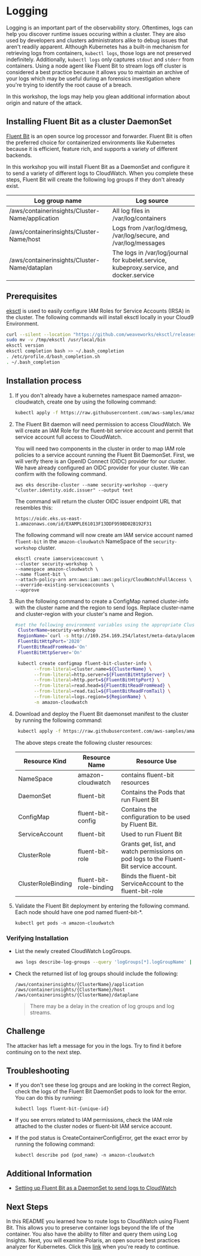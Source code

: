 # Logging

Logging is an important part of the observability story. Oftentimes, logs can help you discover runtime issues occuring within a cluster. They are also used by developers and clusters administrators alike to debug issues that aren't readily apparent. Although Kubernetes has a built-in mechanism for retrieving logs from containers, `kubectl logs`, those logs are not preserved indefinitely. Additionally, `kubectl logs` only captures `stdout` and `stderr` from containers. Using a node agent like Fluent Bit to stream logs off cluster is considered a best practice because it allows you to maintain an archive of your logs which may be useful during an forensics investigation where you're trying to identify the root cause of a breach.

In this workshop, the logs may help you glean additional information about origin and nature of the attack.

## Installing Fluent Bit as a cluster DaemonSet

[Fluent Bit](https://fluentbit.io/ "Fluent Bit Project") is an open source log processor and forwarder. Fluent Bit is often the preferred choice for containerized environments like Kubernetes because it is efficient, feature rich, and supports a variety of different backends.

In this workshop you will install Fluent Bit as a DaemonSet and configure it to send a variety of different logs to CloudWatch. When you complete these steps, Fluent Bit will create the following log groups if they don't already exist.

| Log group name                                  | Log source                                                                              |
| ----------------------------------------------- | --------------------------------------------------------------------------------------- |
| /aws/containerinsights/Cluster-Name/application | All log files in /var/log/containers                                                    |
| /aws/containerinsights/Cluster-Name/host        | Logs from /var/log/dmesg, /var/log/secure, and /var/log/messages                        |
| /aws/containerinsights/Cluster-Name/dataplan    | The logs in /var/log/journal for kubelet.service, kubeproxy.service, and docker.service |

## Prerequisites

[eksctl](https://docs.aws.amazon.com/eks/latest/userguide/eksctl.html) is used to easily configure IAM Roles for Service Accounts (IRSA) in the cluster. The following commands will install eksctl locally in your Cloud9 Environment.

```bash
curl --silent --location "https://github.com/weaveworks/eksctl/releases/latest/download/eksctl_$(uname -s)_amd64.tar.gz" | tar xz -C /tmp
sudo mv -v /tmp/eksctl /usr/local/bin
eksctl version
eksctl completion bash >> ~/.bash_completion
. /etc/profile.d/bash_completion.sh
. ~/.bash_completion
```
<!---
Setting default region for rest of commands to work without needing `--region` flag

```bash
aws configure
AWS Access Key ID [None]:
AWS Secret Access Key [None]:
Default region name [None]: us-west-2
Default output format [None]: json
```
--->
## Installation process

1. If you don't already have a kubernetes namespace named amazon-cloudwatch, create one by using the following command:

   ```bash
   kubectl apply -f https://raw.githubusercontent.com/aws-samples/amazon-cloudwatch-container-insights/latest/k8s-deployment-manifest-templates/deployment-mode/daemonset/container-insights-monitoring/cloudwatch-namespace.yaml
   ```

2. The Fluent Bit daemon will need permission to access CloudWatch. We will create an IAM Role for the fluent-bit service account and permit that service account full access to CloudWatch.

   You will need two components in the cluster in order to map IAM role policies to a service account running the Fluent Bit DaemonSet. First, we will verify there is an OpenID Connect (OIDC) provider for our cluster. We have already configured an OIDC provider for your cluster. We can confirm with the following command.

   ```
   aws eks describe-cluster --name security-workshop --query "cluster.identity.oidc.issuer" --output text
   ```

   The command will return the cluster OIDC issuer endpoint URL that resembles this:

   ```
   https://oidc.eks.us-east-1.amazonaws.com/id/EXAMPLE61013F13DDF959BD02B192F31
   ```

   The following command will now create am IAM service account named `fluent-bit` in the `amazon-cloudwatch` NameSpace of the `security-workshop` cluster.

   ```shell
   eksctl create iamserviceaccount \
   --cluster security-workshop \
   --namespace amazon-cloudwatch \
   --name fluent-bit \
   --attach-policy-arn arn:aws:iam::aws:policy/CloudWatchFullAccess \
   --override-existing-serviceaccounts \
   --approve
   ```

3. Run the following command to create a ConfigMap named cluster-info with the cluster name and the region to send logs. Replace cluster-name and cluster-region with your cluster's name and Region.

   ```bash
   #set the following environment variables using the appropriate ClusterName and RegionName
    ClusterName=security-workshop
    RegionName=`curl -s http://169.254.169.254/latest/meta-data/placement/region`
    FluentBitHttpPort='2020'
    FluentBitReadFromHead='On'
    FluentBitHttpServer='On'

    kubectl create configmap fluent-bit-cluster-info \
          --from-literal=cluster.name=${ClusterName} \
          --from-literal=http.server=${FluentBitHttpServer} \
          --from-literal=http.port=${FluentBitHttpPort} \
          --from-literal=read.head=${FluentBitReadFromHead} \
          --from-literal=read.tail=${FluentBitReadFromTail} \
          --from-literal=logs.region=${RegionName} \
          -n amazon-cloudwatch
   ```

4. Download and deploy the Fluent Bit daemonset manifest to the cluster by running the following command:

   ```bash
    kubectl apply -f https://raw.githubusercontent.com/aws-samples/amazon-cloudwatch-container-insights/latest/k8s-deployment-manifest-templates/deployment-mode/daemonset/container-insights-monitoring/fluent-bit/fluent-bit.yaml
   ```

   The above steps create the following cluster resources:

   | Resource Kind      | Resource Name           | Resource Use                                                                           |
   | ------------------ | ----------------------- | -------------------------------------------------------------------------------------- |
   | NameSpace          | amazon-cloudwatch       | contains fluent-bit resources                                                          |
   | DaemonSet          | fluent-bit              | Contains the Pods that run Fluent Bit                                                  |
   | ConfigMap          | fluent-bit-config       | Contains the configuration to be used by Fluent Bit.                                   |
   | ServiceAccount     | fluent-bit              | Used to run Fluent Bit                                                                 |
   | ClusterRole        | fluent-bit-role         | Grants get, list, and watch permissions on pod logs to the Fluent-Bit service account. |
   | ClusterRoleBinding | fluent-bit-role-binding | Binds the fluent-bit ServiceAccount to the fluent-bit-role                             |

5. Validate the Fluent Bit deployment by entering the following command. Each node should have one pod named fluent-bit-\*.

   ```
   kubectl get pods -n amazon-cloudwatch
   ```

### Verifying Installation

- List the newly created CloudWatch LogGroups.

  ```bash
  aws logs describe-log-groups --query 'logGroups[*].logGroupName' | grep "container"
  ```

- Check the returned list of log groups should include the following:

  ```
  /aws/containerinsights/{ClusterName}/application
  /aws/containerinsights/{ClusterName}/host
  /aws/containerinsights/{ClusterName}/dataplane
  ```

  > There may be a delay in the creation of log groups and log streams.

## Challenge

The attacker has left a message for you in the logs. Try to find it before continuing on to the next step.

## Troubleshooting

- If you don't see these log groups and are looking in the correct Region, check the logs of the Fluent Bit DaemonSet pods to look for the error. You can do this by running:

  ```
  kubectl logs fluent-bit-{unique-id}
  ```

- If you see errors related to IAM permissions, check the IAM role attached to the cluster nodes or fluent-bit IAM service account.

- If the pod status is CreateContainerConfigError, get the exact error by running the following command:

  ```
  kubectl describe pod {pod_name} -n amazon-cloudwatch
  ```

## Additional Information

- [Setting up Fluent Bit as a DaemonSet to send logs to CloudWatch](https://docs.aws.amazon.com/AmazonCloudWatch/latest/monitoring/Container-Insights-setup-logs-FluentBit.html)

## Next Steps

In this README you learned how to route logs to CloudWatch using Fluent Bit. This allows you to preserve container logs beyond the life of the container. You also have the ability to filter and query them using Log Insights. Next, you will examine Polaris, an open source best practices analyzer for Kubernetes. Click this [link](./polaris-installation.md) when you're ready to continue.
